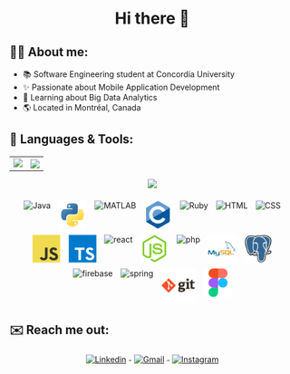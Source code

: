 
<h1 align="center"> Hi there 👋 </h1>

## 👩‍💻 About me:
- 📚 Software Engineering student at Concordia University
- ✨ Passionate about Mobile Application Development
- 🌱 Learning about Big Data Analytics
- 🌎 Located in Montréal, Canada

## 🧰 Languages & Tools:

<table>
   <tr>
      <td>
         <img src="https://github-readme-stats.vercel.app/api?username=lailaalhalabi&show_icons=true&hide_border=true&theme=dracula"/>
      </td>
       <td>
         <img align="center" src="https://github-readme-streak-stats.herokuapp.com/?user=lailaalhalabi&theme=dracula&hide_border=true&date_format=M%20j%5B%2C%20Y%5D"/>
      </td>
   </tr>
</table>
<p align="center">
   <img src="https://github-readme-stats.vercel.app/api/top-langs/?username=lailaalhalabi&layout=compact&theme=dracula"/>
</p>

<p align="center">
   <img src="https://s3.amazonaws.com/karengryg.io/wp-content/uploads/2018/08/11112606/java-logo-e1534012340724.png" alt="Java" width="50" height="50" style="vertical-align:top; margin:5px">
   <img src="https://github.com/devicons/devicon/blob/master/icons/python/python-original.svg" alt="Python" width="50" height="50" style="vertical-align:top; margin:5px">
   <img src="https://upload.wikimedia.org/wikipedia/commons/thumb/2/21/Matlab_Logo.png/534px-Matlab_Logo.png" alt="MATLAB" width="50" height="50" style="vertical-align:top; margin:5px"> 
    <img src="https://github.com/devicons/devicon/blob/master/icons/c/c-original.svg" alt="C" width="50" height="50" style="vertical-align:top; margin:5px"> 
   <img src="https://th.bing.com/th/id/R.d81c04d746224d25d1ae75b62e7561f3?rik=U1LfuH4fG4gBLw&riu=http%3a%2f%2flogos-download.com%2fwp-content%2fuploads%2f2016%2f09%2fRuby_logo.png&ehk=pdFSeKP%2fGRRuGPLxzDEsary7DOpTReXDqILn%2fjd40Tk%3d&risl=1&pid=ImgRaw&r=0" alt="Ruby" width="50" height="50" style="vertical-align:top; margin:5px">
   <img src="https://logos-download.com/wp-content/uploads/2017/07/HTML5_badge.png" alt="HTML" width="50" height="50" style="vertical-align:top; margin:5px">
   <img src="https://www.logolynx.com/images/logolynx/s_0d/0d35ef6c8d4fdaf0590228404dc6448b.png" alt="CSS" width="50" height="50" style="vertical-align:top; margin:5px">
   <img src="https://github.com/devicons/devicon/blob/master/icons/javascript/javascript-original.svg" alt="javascript" width="50" height="50" style="vertical-align:top; margin:5px">
    <img src="https://github.com/devicons/devicon/blob/master/icons/typescript/typescript-original.svg" alt="typescript" width="50" height="50" style="vertical-align:top; margin:5px">
   <img src="https://github.com/yurijserrano/Github-Profile-Readme-Logos/blob/master/frameworks/react.svg" alt="react" width="50" height="50" style="vertical-align:top; margin:5px">
   <img src="https://github.com/devicons/devicon/blob/master/icons/nodejs/nodejs-original.svg" alt="NodeJS" width="50" height="50" style="vertical-align:top; margin:5px">
   <img src="https://www.influxdata.com/wp-content/uploads/php_logo.png" alt="php" width="50" height="50" style="vertical-align:top; margin:5px">
   <img src="https://raw.githubusercontent.com/devicons/devicon/master/icons/mysql/mysql-original-wordmark.svg" alt="mysql" width="50" height="50" style="vertical-align:top; margin:5px">
   <img src="https://github.com/devicons/devicon/blob/master/icons/postgresql/postgresql-original.svg" alt="postgres" width="50" height="50" style="vertical-align:top; margin:5px">
   <img src="https://camo.githubusercontent.com/04d74fa252ccfc767a20a5719365205c5251294b38c3d91d213491b24200e595/68747470733a2f2f696d672e69636f6e73382e636f6d2f636f6c6f722f34382f3030303030302f66697265626173652e706e67" alt="firebase" width="60" height="60" style="vertical-align:top; margin:5px">
   <img src="https://github.com/yurijserrano/Github-Profile-Readme-Logos/blob/master/frameworks/spring.svg" alt="spring" width="50" height="50" style="vertical-align:top; margin:5px">
   <img src="https://github.com/devicons/devicon/blob/master/icons/git/git-original-wordmark.svg" alt="git" width="60" height="60" style="vertical-align:top; margin:5px">
   <img src="https://github.com/devicons/devicon/blob/master/icons/figma/figma-original.svg" alt="figma" width="50" height="50" style="vertical-align:top; margin:5px">
</p>

## ✉️  Reach me out:

<p align="center">
   <a href="https://www.linkedin.com/in/laila-alhalabi-b0a96a205/">
      <img alt="Linkedin" src="https://pngimg.com/uploads/linkedIn/linkedIn_PNG8.png" width="45" height="45" style="vertical-align:top; margin:5px" />
   </a>
   <a href = "mailto: laila.alhalabi99@gmail.com">
      <img alt="Gmail" src="https://icteducation.norfolk.gov.uk/content/1468/images/Gmail-logo.png" width="55" height="45" style="vertical-align:top; margin:5px"/>
   </a>
   <a href="https://www.instagram.com/_l.ail.a_/">
      <img alt="Instagram" src="https://upload.wikimedia.org/wikipedia/commons/thumb/e/e7/Instagram_logo_2016.svg/1200px-Instagram_logo_2016.svg.png" width="45"height="45" style="vertical-align:top; margin:5px" />
   </a>
</p>
